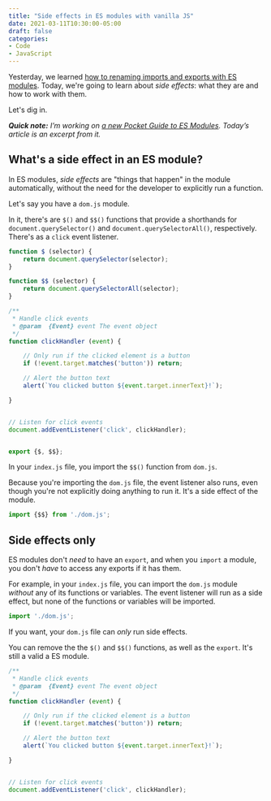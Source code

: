 ```yaml
---
title: "Side effects in ES modules with vanilla JS"
date: 2021-03-11T10:30:00-05:00
draft: false
categories:
- Code
- JavaScript
---
```


Yesterday, we learned [how to renaming imports and exports with ES modules](/renaming-imports-and-exports-with-es-modules-in-vanilla-js/). Today, we're going to learn about _side effects_: what they are and how to work with them.

Let's dig in.

_**Quick note:** I’m working on [a new Pocket Guide to ES Modules](https://vanillajsguides.com). Today’s article is an excerpt from it._

## What's a side effect in an ES module?

In ES modules, _side effects_ are "things that happen" in the module automatically, without the need for the developer to explicitly run a function.

Let's say you have a `dom.js` module.

In it, there's are `$()` and `$$()` functions that provide a shorthands for `document.querySelector()` and `document.querySelectorAll()`, respectively. There's as a `click` event listener.

```javascript
function $ (selector) {
	return document.querySelector(selector);
}

function $$ (selector) {
	return document.querySelectorAll(selector);
}

/**
 * Handle click events
 * @param  {Event} event The event object
 */
function clickHandler (event) {

	// Only run if the clicked element is a button
	if (!event.target.matches('button')) return;

	// Alert the button text
	alert(`You clicked button ${event.target.innerText}!`);

}


// Listen for click events
document.addEventListener('click', clickHandler);


export {$, $$};
```

In your `index.js` file, you import the `$$()` function from `dom.js`.

Because you're importing the `dom.js` file, the event listener also runs, even though you're not explicitly doing anything to run it. It's a side effect of the module.

```javascript
import {$$} from './dom.js';
```

## Side effects only

ES modules don't _need_ to have an `export`, and when you `import` a module, you don't _have_ to access any exports if it has them.

For example, in your `index.js` file, you can import the `dom.js` module _without_ any of its functions or variables. The event listener will run as a side effect, but none of the functions or variables will be imported.

```javascript
import './dom.js';
```

If you want, your `dom.js` file can _only_ run side effects.

You can remove the the `$()` and `$$()` functions, as well as the `export`. It's still a valid a ES module.

```javascript
/**
 * Handle click events
 * @param  {Event} event The event object
 */
function clickHandler (event) {

	// Only run if the clicked element is a button
	if (!event.target.matches('button')) return;

	// Alert the button text
	alert(`You clicked button ${event.target.innerText}!`);

}


// Listen for click events
document.addEventListener('click', clickHandler);
```